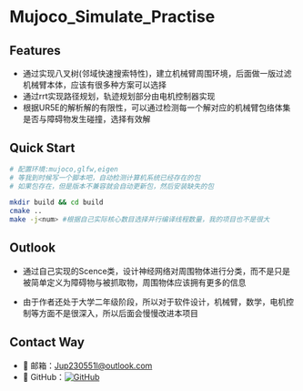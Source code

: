 # Mujoco_Simulate_Practise

## Features

- 通过实现八叉树(邻域快速搜索特性)，建立机械臂周围环境，后面做一版过滤机械臂本体，应该有很多种方案可以选择
- 通过rrt实现路径规划，轨迹规划部分由电机控制器实现
- 根据UR5E的解析解的有限性，可以通过检测每一个解对应的机械臂包络体集是否与障碍物发生碰撞，选择有效解

## Quick Start

```sh
# 配置环境:mujoco,glfw,eigen
# 等我到时候写一个脚本吧，自动检测计算机系统已经存在的包
# 如果包存在，但是版本不兼容就会自动更新包，然后安装缺失的包

mkdir build && cd build
cmake ..
make -j<num> #根据自己实际核心数目选择并行编译线程数量，我的项目也不是很大
```

## Outlook

- 通过自己实现的Scence类，设计神经网络对周围物体进行分类，而不是只是被简单定义为障碍物与被抓取物，周围物体应该拥有更多的信息

- 由于作者还处于大学二年级阶段，所以对于软件设计，机械臂，数学，电机控制等方面不是很深入，所以后面会慢慢改进本项目

## Contact Way

- 📧 邮箱：Jup230551l@outlook.com
- 🔗 GitHub：[![GitHub](https://img.shields.io/badge/GitHub-Ju-yzp)](https://github.com/Ju-yzp)

